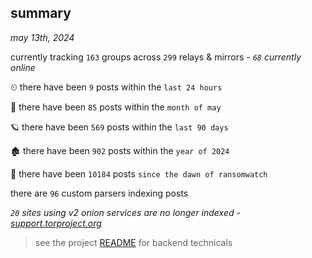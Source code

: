 
## summary
_may 13th, 2024_

currently tracking `163` groups across `299` relays & mirrors - _`68` currently online_

⏲ there have been `9` posts within the `last 24 hours`

🦈 there have been `85` posts within the `month of may`

🪐 there have been `569` posts within the `last 90 days`

🏚 there have been `902` posts within the `year of 2024`

🦕 there have been `10184` posts `since the dawn of ransomwatch`

there are `96` custom parsers indexing posts

_`20` sites using v2 onion services are no longer indexed - [support.torproject.org](https://support.torproject.org/onionservices/v2-deprecation/)_

> see the project [README](https://github.com/joshhighet/ransomwatch#ransomwatch--) for backend technicals

